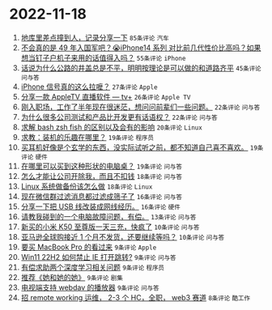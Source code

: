 # 2022-11-18

1. [地库里差点撞到人，记录分享一下](https://www.v2ex.com/t/896102) `85条评论` `汽车`
1. [不会真的是 49 年入国军吧？😭iPhone14 系列 对比前几代性价比高吗？如果想当钉子户机子来用的话值得入吗？](https://www.v2ex.com/t/896132) `55条评论` `iPhone`
1. [话说为什么公路的井盖总是不平，明明按理论是可以做的和道路齐平](https://www.v2ex.com/t/896118) `45条评论` `问与答`
1. [iPhone 信号真的这么拉嚒？](https://www.v2ex.com/t/896159) `27条评论` `Apple`
1. [分享一款 AppleTV 直播软件 — tv+](https://www.v2ex.com/t/896152) `26条评论` `Apple TV`
1. [刚入职场，工作了半年现在很迷茫，想问问前辈们一些问题。](https://www.v2ex.com/t/896149) `22条评论` `问与答`
1. [为什么很多公司测试和产品比开发更有话语权？](https://www.v2ex.com/t/896101) `22条评论` `问与答`
1. [求解 bash zsh fish 的区别以及会有的影响](https://www.v2ex.com/t/896148) `20条评论` `Linux`
1. [求教：装机的乐趣在哪里？](https://www.v2ex.com/t/896181) `19条评论` `程序员`
1. [买耳机好像是个玄学的东西，没实际试听之前，都不知道自己喜不喜欢。](https://www.v2ex.com/t/896146) `19条评论` `硬件`
1. [在哪里可以买到这种形状的电脑桌？](https://www.v2ex.com/t/896140) `19条评论` `问与答`
1. [怎么才能让公司开除我，而且不扣钱](https://www.v2ex.com/t/896133) `18条评论` `问与答`
1. [Linux 系统做备份该怎么做](https://www.v2ex.com/t/896119) `18条评论` `Linux`
1. [现在微信群过滤消息都过滤成筛子了](https://www.v2ex.com/t/896169) `16条评论` `问与答`
1. [分享一下把 USB 线改装成网线经历。](https://www.v2ex.com/t/896120) `16条评论` `硬件`
1. [请教我碰到的一个电脑故障问题，有偿。](https://www.v2ex.com/t/896179) `13条评论` `问与答`
1. [新买的小米 K50 至尊版一天三充，快疯了](https://www.v2ex.com/t/896170) `10条评论` `问与答`
1. [亚马逊全球购接近 1 个月不发货，还要继续等吗？](https://www.v2ex.com/t/896164) `10条评论` `问与答`
1. [要买 MacBook Pro 的看过来](https://www.v2ex.com/t/896165) `9条评论` `Apple`
1. [Win11 22H2 如何禁止 IE 打开跳转?](https://www.v2ex.com/t/896147) `9条评论` `问与答`
1. [有偿求助两个深度学习相关问题](https://www.v2ex.com/t/896115) `9条评论` `程序员`
1. [推荐《她和她的她》](https://www.v2ex.com/t/896096) `9条评论` `剧集`
1. [电视端支持 webdav 的播放器](https://www.v2ex.com/t/896095) `9条评论` `问与答`
1. [招 remote working 运维， 2-3 个 HC，全职， web3 赛道](https://www.v2ex.com/t/896156) `8条评论` `酷工作`
